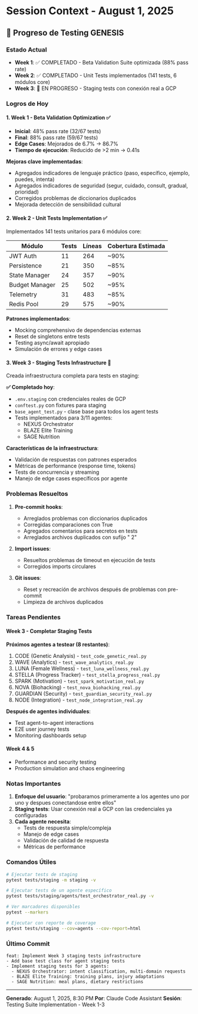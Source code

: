 # Session Context - August 1, 2025

## 🎯 Progreso de Testing GENESIS

### Estado Actual

- **Week 1**: ✅ COMPLETADO - Beta Validation Suite optimizada (88% pass rate)
- **Week 2**: ✅ COMPLETADO - Unit Tests implementados (141 tests, 6 módulos core)
- **Week 3**: 🔄 EN PROGRESO - Staging tests con conexión real a GCP

### Logros de Hoy

#### 1. Week 1 - Beta Validation Optimization ✅

- **Inicial**: 48% pass rate (32/67 tests)
- **Final**: 88% pass rate (59/67 tests)
- **Edge Cases**: Mejorados de 6.7% → 86.7%
- **Tiempo de ejecución**: Reducido de >2 min → 0.41s

**Mejoras clave implementadas**:

- Agregados indicadores de lenguaje práctico (paso, específico, ejemplo, puedes, intenta)
- Agregados indicadores de seguridad (segur, cuidado, consult, gradual, prioridad)
- Corregidos problemas de diccionarios duplicados
- Mejorada detección de sensibilidad cultural

#### 2. Week 2 - Unit Tests Implementation ✅

Implementados 141 tests unitarios para 6 módulos core:

| Módulo | Tests | Líneas | Cobertura Estimada |
|--------|-------|--------|--------------------|
| JWT Auth | 11 | 264 | ~90% |
| Persistence | 21 | 350 | ~85% |
| State Manager | 24 | 357 | ~90% |
| Budget Manager | 25 | 502 | ~95% |
| Telemetry | 31 | 483 | ~85% |
| Redis Pool | 29 | 575 | ~90% |

**Patrones implementados**:

- Mocking comprehensivo de dependencias externas
- Reset de singletons entre tests
- Testing async/await apropiado
- Simulación de errores y edge cases

#### 3. Week 3 - Staging Tests Infrastructure 🔄

Creada infraestructura completa para tests en staging:

**✅ Completado hoy**:

- `.env.staging` con credenciales reales de GCP
- `conftest.py` con fixtures para staging
- `base_agent_test.py` - clase base para todos los agent tests
- Tests implementados para 3/11 agentes:
  - NEXUS Orchestrator
  - BLAZE Elite Training
  - SAGE Nutrition

**Características de la infraestructura**:

- Validación de respuestas con patrones esperados
- Métricas de performance (response time, tokens)
- Tests de concurrencia y streaming
- Manejo de edge cases específicos por agente

### Problemas Resueltos

1. **Pre-commit hooks**:
   - Arreglados problemas con diccionarios duplicados
   - Corregidas comparaciones con True
   - Agregados comentarios para secretos en tests
   - Arreglados archivos duplicados con sufijo " 2"

2. **Import issues**:
   - Resueltos problemas de timeout en ejecución de tests
   - Corregidos imports circulares

3. **Git issues**:
   - Reset y recreación de archivos después de problemas con pre-commit
   - Limpieza de archivos duplicados

### Tareas Pendientes

#### Week 3 - Completar Staging Tests

**Próximos agentes a testear (8 restantes)**:

1. CODE (Genetic Analysis) - `test_code_genetic_real.py`
2. WAVE (Analytics) - `test_wave_analytics_real.py`
3. LUNA (Female Wellness) - `test_luna_wellness_real.py`
4. STELLA (Progress Tracker) - `test_stella_progress_real.py`
5. SPARK (Motivation) - `test_spark_motivation_real.py`
6. NOVA (Biohacking) - `test_nova_biohacking_real.py`
7. GUARDIAN (Security) - `test_guardian_security_real.py`
8. NODE (Integration) - `test_node_integration_real.py`

**Después de agentes individuales**:

- Test agent-to-agent interactions
- E2E user journey tests
- Monitoring dashboards setup

#### Week 4 & 5

- Performance and security testing
- Production simulation and chaos engineering

### Notas Importantes

1. **Enfoque del usuario**: "probaramos primeramente a los agentes uno por uno y despues conectandose entre ellos"
2. **Staging tests**: Usar conexión real a GCP con las credenciales ya configuradas
3. **Cada agente necesita**:
   - Tests de respuesta simple/compleja
   - Manejo de edge cases
   - Validación de calidad de respuesta
   - Métricas de performance

### Comandos Útiles

```bash
# Ejecutar tests de staging
pytest tests/staging -m staging -v

# Ejecutar tests de un agente específico
pytest tests/staging/agents/test_orchestrator_real.py -v

# Ver marcadores disponibles
pytest --markers

# Ejecutar con reporte de coverage
pytest tests/staging --cov=agents --cov-report=html
```

### Último Commit

```text
feat: Implement Week 3 staging tests infrastructure
- Add base test class for agent staging tests
- Implement staging tests for 3 agents:
  - NEXUS Orchestrator: intent classification, multi-domain requests
  - BLAZE Elite Training: training plans, injury adaptations
  - SAGE Nutrition: meal plans, dietary restrictions
```

---

**Generado**: August 1, 2025, 8:30 PM
**Por**: Claude Code Assistant
**Sesión**: Testing Suite Implementation - Week 1-3
